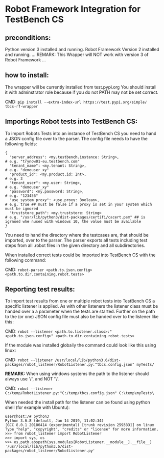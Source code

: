 # Robot Framework Integration for TestBench CS
## preconditions:
Python version 3 installed and running.
Robot Framework Version 2 installed and running.
...
REMARK: This Wrapper will NOT work with version 3 of Robot Framework
...

## how to install:
The wrapper will be currently installed from test.pypi.org
You should install it with adminstrator role because if you do not PATH may not be set correct.

CMD: `pip install --extra-index-url https://test.pypi.org/simple/ tbcs-rf-wrapper`

## Importings Robot tests into TestBench CS:
To import Robots Tests into an instance of TestBench CS you need to hand a JSON config file over to the parser.
The config file needs to have the following fields:
```
{
  "server_address": <my.testbench.instance: String>,                        # e.g. "trynow01-eu.testbench.com"
  "tenant_name": <my.tenant: String>,                                       # e.g. "demouser_xy"
  "product_id": <my.product.id: Int>,                                       # e.g. 3
  "tenant_user": <my.user: String>,                                         # e.g. "demouser_xy"
  "password": <my.password: String>,                                        # e.g. "123456"
  "use_system_proxy": <use.proxy: Boolean>,                                 # e.g. true ## must be false if a proxy is set in your system which must be ignored
  "truststore_path": <my.truststore: String>                                # e.g. "/usr/lib/python3/dist-packages/certifi/cacert.pem" ## is igrnoed whe nused with windows 10, the value must be available
}
```
You need to hand the directory where the testcases are, that should be imported, over to the parser. The parser exports all tests including test steps from all .robot files in the given directory and all subdirectories.

When installed correct tests could be imported into TestBench CS with the following command:

CMD: `robot-parser <path.to.json.config> <path.to.dir.containing.robot.tests>`

## Reporting test results:
To import test results from one or multiple robot tests into TestBench CS a specific listener is applied. As with other listeners the listener class must be handed over a a parameter when the tests are started. Further on the path to the (or one) JSON config file must also be handed over to the listener like this:

CMD: `robot --listener <path.to.listener.class>:"<path.to.json.config>" <path.to.dir.containing.robot.tests>`

If the module was installed globally the command could look like this using linux:

CMD: `robot --listener /usr/local/lib/python3.6/dist-packages/robot_listener/RobotListener.py:"tbcs.config.json" myTests/`

**REMARK:** When using windows systems the path to the listener should always use '/', and NOT '\\'.

CMD: `robot --listener C:/temp/RobotListener.py:"C:/temp/tbcs.config.json" C:\temp\myTests\`


When needed the install path for the listener can be found using python shell (for example with Ubuntu):
```
user@host:/# python3
Python 3.6.8 (default, Jan 14 2019, 11:02:34) 
[GCC 8.0.1 20180414 (experimental) [trunk revision 259383]] on linux
Type "help", "copyright", "credits" or "license" for more information.
>>> from robot_listener import RobotListener
>>> import sys, os
>>> os.path.abspath(sys.modules[RobotListener.__module__].__file__)
'/usr/local/lib/python3.6/dist-packages/robot_listener/RobotListener.py'
```
